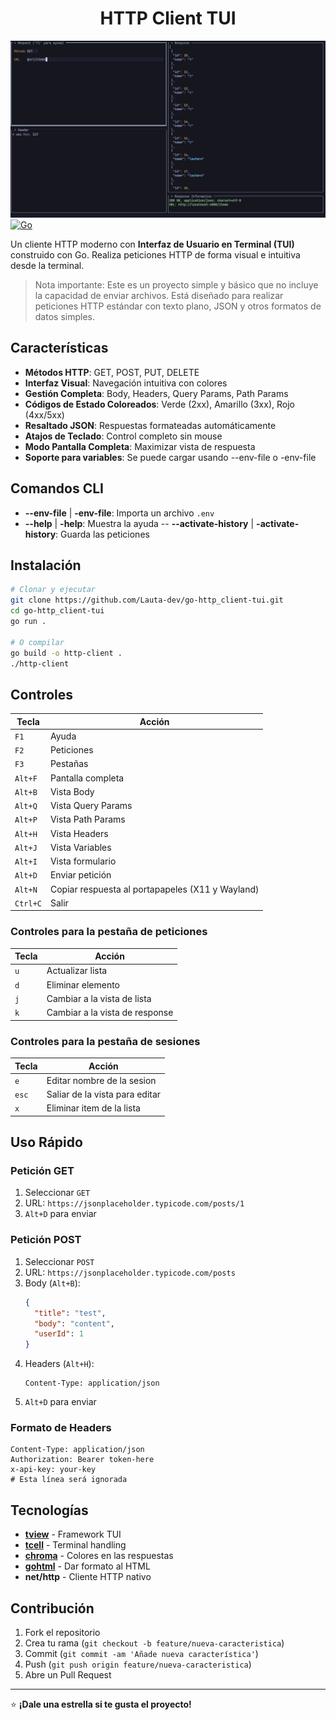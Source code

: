 <h1 align="center">HTTP Client TUI</h1>

![Captura de pantalla](./public/screenshot.png) 
[![Go](https://img.shields.io/badge/Go-1.18+-00ADD8?style=for-the-badge&logo=go)](https://golang.org/)

Un cliente HTTP moderno con **Interfaz de Usuario en Terminal (TUI)** construido con Go. Realiza peticiones HTTP de forma visual e intuitiva desde la terminal.

> Nota importante: Este es un proyecto simple y básico que no incluye la capacidad de enviar archivos. Está diseñado para realizar peticiones HTTP estándar con texto plano, JSON y otros formatos de datos simples.

## Características

- **Métodos HTTP**: GET, POST, PUT, DELETE
- **Interfaz Visual**: Navegación intuitiva con colores
- **Gestión Completa**: Body, Headers, Query Params, Path Params
- **Códigos de Estado Coloreados**: Verde (2xx), Amarillo (3xx), Rojo (4xx/5xx)
- **Resaltado JSON**: Respuestas formateadas automáticamente
- **Atajos de Teclado**: Control completo sin mouse
- **Modo Pantalla Completa**: Maximizar vista de respuesta
- **Soporte para variables**: Se puede cargar usando --env-file o -env-file

## Comandos CLI
- **--env-file** | **-env-file**: Importa un archivo `.env`
- **--help** | **-help**: Muestra la ayuda
-- **--activate-history** | **-activate-history**: Guarda las peticiones 

## Instalación

```bash
# Clonar y ejecutar
git clone https://github.com/Lauta-dev/go-http_client-tui.git
cd go-http_client-tui
go run .

# O compilar
go build -o http-client .
./http-client
```

## Controles

| Tecla | Acción |
|-------|--------|
| `F1` | Ayuda |
| `F2` | Peticiones |
| `F3` | Pestañas |
| `Alt+F` | Pantalla completa |
| `Alt+B` | Vista Body |
| `Alt+Q` | Vista Query Params |
| `Alt+P` | Vista Path Params |
| `Alt+H` | Vista Headers |
| `Alt+J` | Vista Variables |
| `Alt+I` | Vista formulario |
| `Alt+D` | Enviar petición |
| `Alt+N` | Copiar respuesta al portapapeles (X11 y Wayland) |
| `Ctrl+C` | Salir |

### Controles para la pestaña de peticiones
| Tecla | Acción |
|-------|--------|
| `u` | Actualizar lista |
| `d` | Eliminar elemento |
| `j` | Cambiar a la vista de lista |
| `k` | Cambiar a la vista de response |

### Controles para la pestaña de sesiones
| Tecla | Acción |
|-------|--------|
| `e` | Editar nombre de la sesion |
| `esc` | Saliar de la vista para editar |
| `x` | Eliminar item de la lista |

## Uso Rápido

### Petición GET
1. Seleccionar `GET`
2. URL: `https://jsonplaceholder.typicode.com/posts/1`
3. `Alt+D` para enviar

### Petición POST
1. Seleccionar `POST`
2. URL: `https://jsonplaceholder.typicode.com/posts`
3. Body (`Alt+B`):
   ```json
   {
     "title": "test",
     "body": "content",
     "userId": 1
   }
   ```
4. Headers (`Alt+H`):
   ```
   Content-Type: application/json
   ```
5. `Alt+D` para enviar

### Formato de Headers
```
Content-Type: application/json
Authorization: Bearer token-here
x-api-key: your-key
# Esta línea será ignorada
```

## Tecnologías

- **[tview](https://github.com/rivo/tview)** - Framework TUI
- **[tcell](https://github.com/gdamore/tcell)** - Terminal handling
- **[chroma](https://github.com/alecthomas/chroma)** - Colores en las respuestas
- **[gohtml](https://github.com/yosssi/gohtml)** - Dar formato al HTML
- **net/http** - Cliente HTTP nativo

## Contribución

1. Fork el repositorio
2. Crea tu rama (`git checkout -b feature/nueva-caracteristica`)
3. Commit (`git commit -am 'Añade nueva característica'`)
4. Push (`git push origin feature/nueva-caracteristica`)
5. Abre un Pull Request

---

⭐ **¡Dale una estrella si te gusta el proyecto!**
